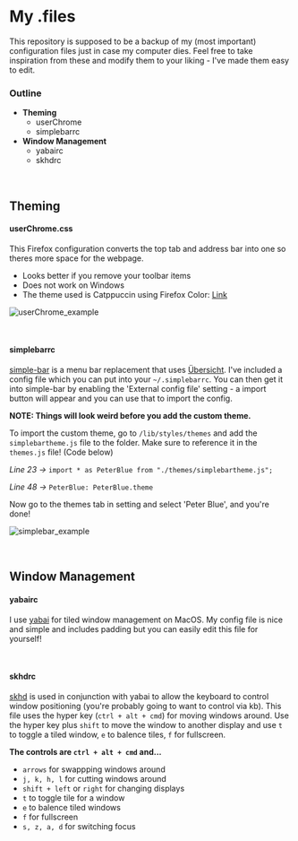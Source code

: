 # My .files
This repository is supposed to be a backup of my (most important) configuration files just in case my computer dies.
Feel free to take inspiration from these and modify them to your liking - I've made them easy to edit.

### Outline
- **Theming**
  - userChrome
  - simplebarrc
- **Window Management**
  - yabairc
  - skhdrc

&nbsp;

## Theming

#### userChrome.css
This Firefox configuration converts the top tab and address bar into one so theres more space for the webpage.
- Looks better if you remove your toolbar items
- Does not work on Windows
- The theme used is Catppuccin using Firefox Color: [Link](https://color.firefox.com/?theme=XQAAAAJMBAAAAAAAAABBqYhm849SCicxcUcPX38oKRicm6da8pFtMcajvXaAE3RJ0F_F447xQs-L1kFlGgDKq4IIvWciiy4upusW7OvXIRinrLrwLvjXB37kvhN5ElayHo02fx3o8RrDShIhRpNiQMOdww5V2sCMLAfedxuJLwbcnxN_YEJNRaPz1Sbba3ncrdPQRlNpXIjOuG8-o1VYRaO3ALyE6-1vBDLJKMLAZ1kzPFz1tUhLbRqjsSyEA7fKOhwdVMGn-UD5UdDWJxJeoy-TtBciJAP65dHx2ZOfkh5PEMwlyE0Z4Iu0gE79ZPRglMEBzBPwiLgWmfGdqDN1Cz-ra9DaCmBIwb-AQIz-wAqFZIwxSG8N45ZUveR9kAegDeCbJOMUMGpJ-0KpK95mKNu-2kwNMLv2qkKYy9uHbc2pXwPwj1t_74pdGTyX38hPuOKTW0RpjJAE7N6RfwSn66occ1JSRtaTTS1QZ5pO4mQeaYF2xURmUJ-M0vAlKhXSEhPYP8wPWocVzZdXQ23_ciHGxsrnJ9usa462mlDbUePUhdPUtJRYAuMbYlUTBDqLsFrXMkZIqVr_wEpBjA)

![userChrome_example](https://github.com/peterdev22/dotfiles/assets/95014170/d5f40ce4-a541-4c23-90e8-8a330ddaa21a)

&nbsp;

#### simplebarrc
[simple-bar](https://github.com/Jean-Tinland/simple-bar) is a menu bar replacement that uses [Übersicht](https://github.com/felixhageloh/uebersicht). I've included a config file which you can put into your `~/.simplebarrc`. You can then get it into simple-bar by enabling the 'External config file' setting - a import button will appear and you can use that to import the config.

**NOTE: Things will look weird before you add the custom theme.**

To import the custom theme, go to `/lib/styles/themes` and add the `simplebartheme.js` file to the folder. Make sure to reference it in the `themes.js` file! (Code below)

_Line 23 ->_ ```import * as PeterBlue from "./themes/simplebartheme.js";```

_Line 48 ->_ ```PeterBlue: PeterBlue.theme``` 

Now go to the themes tab in setting and select 'Peter Blue', and you're done!

![simplebar_example](https://github.com/peterdev22/dotfiles/assets/95014170/7024fb3a-35c4-46c7-881e-54c53e1d5720)

&nbsp;

## Window Management

#### yabairc
I use [yabai](https://github.com/koekeishiya/yabai) for tiled window management on MacOS. My config file is nice and simple and includes padding but you can easily edit this file for yourself!

&nbsp;

#### skhdrc
[skhd](https://github.com/koekeishiya/skhd) is used in conjunction with yabai to allow the keyboard to control window positioning (you're probably going to want to control via kb).
This file uses the hyper key (`ctrl + alt + cmd`) for moving windows around. Use the hyper key plus `shift` to move the window to another display and use `t` to toggle a tiled window, `e` to balence tiles, `f` for fullscreen.

**The controls are `ctrl + alt + cmd` and...**
- `arrows` for swappping windows around
- `j, k, h, l` for cutting windows around
- `shift + left` or `right` for changing displays
- `t` to toggle tile for a window
- `e` to balence tiled windows
- `f` for fullscreen
- `s, z, a, d` for switching focus
